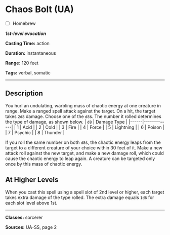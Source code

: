 # Chaos Bolt (UA)

- [ ] Homebrew

***1st-level evocation***

**Casting Time:** action

**Duration:** instantaneous

**Range:** 120 feet

**Tags:** verbal, somatic

---

## Description
You hurl an undulating, warbling mass of chaotic energy at one creature in range. Make a ranged spell attack against the target. On a hit, the target takes `2d8` damage. Choose one of the `d8`s. The number it rolled determines the type of damage, as shown below.
| `d8` | Damage Type |
|------|-------------|
| 1    | Acid        |
| 2    | Cold        |
| 3    | Fire        |
| 4    | Force       |
| 5    | Lightning   |
| 6    | Poison      |
| 7    | Psychic     |
| 8    | Thunder     |

If you roll the same number on both `d8`s, the chaotic energy leaps from the target to a different creature of your choice within 30 feet of it. Make a new attack roll against the new target, and make a new damage roll, which could cause the chaotic energy to leap again. A creature can be targeted only once by this mass of chaotic energy.

## At Higher Levels
When you cast this spell using a spell slot of 2nd level or higher, each target takes extra damage of the type rolled. The extra damage equals `1d6` for each slot level above 1st.

---

**Classes:** sorcerer

**Sources:** UA-SS, page 2
